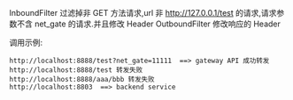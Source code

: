 InboundFilter 过滤掉非 GET 方法请求,url 非 http://127.0.0.1/test 的请求,请求参数不含 net_gate 的请求.并且修改 Header
OutboundFilter 修改响应的 Header

调用示例:
```
http://localhost:8888/test?net_gate=11111  ==> gateway API 成功转发
http://localhost:8888/test 转发失败
http://localhost:8888/aaa/bbb 转发失败
http://localhost:8803  ==> backend service
```